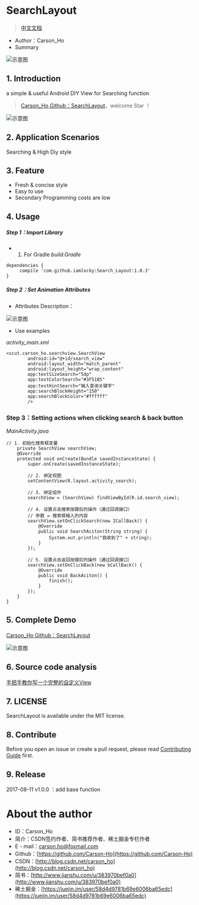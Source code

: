 # SearchLayout
>[中文文档](https://github.com/Carson-Ho/DIY_View/blob/master/README.md)
- Author：Carson_Ho
- Summary

![示意图](http://upload-images.jianshu.io/upload_images/944365-a4adff8579db7cf6.png?imageMogr2/auto-orient/strip%7CimageView2/2/w/1240)




## 1. Introduction
a simple & useful  Android DIY View  for Searching function
>[Carson_Ho Github：SearchLayout](https://github.com/Carson-Ho/Search_Layout)，welcome  Star ！


![示意图](http://upload-images.jianshu.io/upload_images/944365-54bff60f16c6946d.gif?imageMogr2/auto-orient/strip)


## 2. Application Scenarios
Searching  & High Diy style



## 3. Feature
- Fresh & concise style
- Easy to use
- Secondary Programming costs are low

## 4. Usage

##### Step 1：Import Library

- 1. For Gradle
*build.Gradle*

```
dependencies {
     compile 'com.github.iamlocky:Search_Layout:1.0.3'
}
```



##### Step 2：Set Animation Attributes
- Attributes Description：



![示意图](http://upload-images.jianshu.io/upload_images/944365-2d4f917de1b406ad.png?imageMogr2/auto-orient/strip%7CimageView2/2/w/1240)




- Use examples

*activity_main.xml*
```
<scut.carson_ho.searchview.SearchView
        android:id="@+id/search_view"
        android:layout_width="match_parent"
        android:layout_height="wrap_content"
        app:textSizeSearch="5dp"
        app:textColorSearch="#3F51B5"
        app:textHintSearch="输入查询关键字"
        app:searchBlockHeight="150"
        app:searchBlockColor="#ffffff"
        />
```


### Step 3：Setting actions when clicking search & back button

*MainActivity.java*
```
// 1. 初始化搜索框变量
    private SearchView searchView;
    @Override
    protected void onCreate(Bundle savedInstanceState) {
        super.onCreate(savedInstanceState);
        
        // 2. 绑定视图
        setContentView(R.layout.activity_search);

        // 3. 绑定组件
        searchView = (SearchView) findViewById(R.id.search_view);

        // 4. 设置点击搜索按键后的操作（通过回调接口）
        // 参数 = 搜索框输入的内容
        searchView.setOnClickSearch(new ICallBack() {
            @Override
            public void SearchAciton(String string) {
                System.out.println("我收到了" + string);
            }
        });
        
        // 5. 设置点击返回按键后的操作（通过回调接口）
        searchView.setOnClickBack(new bCallBack() {
            @Override
            public void BackAciton() {
                finish();
            }
        });
    }
}
```

## 5. Complete Demo
[Carson_Ho Github：SearchLayout](https://github.com/Carson-Ho/Search_Layout)

![示意图](http://upload-images.jianshu.io/upload_images/944365-54bff60f16c6946d.gif?imageMogr2/auto-orient/strip)




## 6.  Source code analysis
[手把手教你写一个完整的自定义View](http://www.jianshu.com/p/590f00025de3)



## 7.  LICENSE
SearchLayout is available under the MIT license.



## 8. Contribute
Before you open an issue or create a pull request, please read [Contributing Guide](https://github.com/Carson-Ho/DIY_View/blob/master/CONTRIBUTING.md) first.



## 9. Release
2017-08-11 v1.0.0 ：add base function



# About the author
- ID：Carson_Ho
- 简介：CSDN签约作者、简书推荐作者、稀土掘金专栏作者
- E - mail：[carson.ho@foxmail.com](mailto:carson.ho@foxmail.com)
- Github：[https://github.com/Carson-Ho](https://github.com/Carson-Ho)
- CSDN：[http://blog.csdn.net/carson_ho](http://blog.csdn.net/carson_ho)
- 简书：[http://www.jianshu.com/u/383970bef0a0](http://www.jianshu.com/u/383970bef0a0)
- 稀土掘金：[https://juejin.im/user/58d4d9781b69e6006ba65edc](https://juejin.im/user/58d4d9781b69e6006ba65edc)
